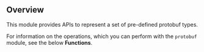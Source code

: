 ## Overview

This module provides APIs to represent a set of pre-defined protobuf types.

For information on the operations, which you can perform with the `protobuf` module, see the below **Functions**.
